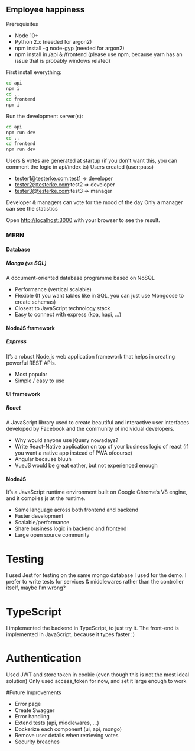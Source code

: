 ## Employee happiness 

Prerequisites
* Node 10+
* Python 2.x (needed for argon2)
* npm install -g node-gyp (needed for argon2)
* npm install in /api & /frontend (please use npm, because yarn has an issue that is probably windows related)

First install everything:
```bash
cd api
npm i
cd ..
cd frontend
npm i
```

Run the development server(s):
```bash
cd api
npm run dev
cd ..
cd frontend
npm run dev
```

Users & votes are generated at startup (if you don't want this, you can comment the logic in api/index.ts)
Users created (user:pass)
* tester1@testerke.com:test1 => developer
* tester2@testerke.com:test2 => developer
* tester3@testerke.com:test3 => manager

Developer & managers can vote for the mood of the day
Only a manager can see the statistics

Open [http://localhost:3000](http://localhost:3000) with your browser to see the result.

### MERN
#### Database
##### Mongo (vs SQL)

A document-oriented database programme based on NoSQL
* Performance (vertical scalable)
* Flexible (If you want tables like in SQL, you can just use Mongoose to create schemas)
* Closest to JavaScript technology stack
* Easy to connect with express (koa, hapi, ...)

#### NodeJS framework
##### Express
It’s a robust Node.js web application framework that helps in creating powerful REST APIs.
* Most popular
* Simple / easy to use

#### UI framework
##### React
A JavaScript library used to create beautiful and interactive user interfaces developed by Facebook and the community of individual developers.
* Why would anyone use jQuery nowadays?
* Write React-Native application on top of your business logic of react (if you want a native app instead of PWA ofcourse)
* Angular because bluuh
* VueJS would be great eather, but not experienced enough

#### NodeJS
It’s a JavaScript runtime environment built on Google Chrome’s V8 engine, and it compiles js at the runtime.
* Same language across both frontend and backend
* Faster development 
* Scalable/performance
* Share business logic in backend and frontend
* Large open source community

# Testing
I used Jest for testing on the same mongo database I used for the demo.
I prefer to write tests for services & middlewares rather than the controller itself, maybe I'm wrong?

# TypeScript
I implemented the backend in TypeScript, to just try it.
The front-end is implemented in JavaScript, because it types faster :)


# Authentication 

Used JWT and store token in cookie (even though this is not the most ideal solution)
Only used access_token for now, and set it large enough to work


#Future Improvements 
* Error page
* Create Swagger
* Error handling
* Extend tests (api, middlewares, ...)
* Dockerize each component (ui, api, mongo)
* Remove user details when retrieving votes
* Security breaches